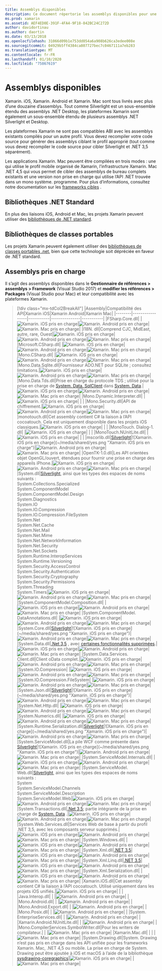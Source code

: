 ```yaml
---
title: Assemblys disponibles
description: Ce document répertorie les assemblys disponibles pour une utilisation dans Xamarin. iOS, Xamarin. Android et Xamarin. Mac. Elle contient également des liens vers la documentation sur les bibliothèques de .NET Standard et les bibliothèques de classes portables.
ms.prod: xamarin
ms.assetid: AEF4ED0E-391F-4FA4-9F18-842BC24C272D
author: davidortinau
ms.author: daortin
ms.date: 03/13/2018
ms.openlocfilehash: 31066d09b1e753dd054a6a908b626ca3edee008e
ms.sourcegitcommit: 04929b5ff4384ca807727bec7c0467111a7eb283
ms.translationtype: MT
ms.contentlocale: fr-FR
ms.lasthandoff: 01/10/2020
ms.locfileid: "75867619"
---
```

# <a name="available-assemblies"></a>Assemblys disponibles

Xamarin. iOS, Xamarin. Android et Xamarin. Mac sont tous livrés avec plus d’une douzaine d’assemblys. Tout comme Silverlight est un sous-ensemble étendu des assemblys .NET Desktop, les plateformes Xamarin sont également un sous-ensemble étendu de plusieurs assemblys .NET Silverlight et Desktop.

Les plateformes Xamarin ne sont pas compatibles ABI avec les assemblys existants compilés pour un autre profil. Vous devez recompiler votre code source pour générer des assemblys ciblant le profil approprié (tout comme vous devez recompiler le code source pour cibler Silverlight et .NET 3,5 séparément).

Les applications Xamarin. Mac peuvent être compilées en trois modes : une qui utilise le profil mobile organisé de Xamarin, l’infrastructure Xamarin. Mac .NET 4,5 qui vous permet de cibler des assemblys de bureau complets existants et une version non prise en charge qui utilise l’API .NET trouvée dans un mono système. programme. Pour plus d’informations, consultez notre documentation sur les [frameworks cibles](~/mac/platform/target-framework.md) .

## <a name="net-standard-libraries"></a>Bibliothèques .NET Standard

En plus des liaisons iOS, Android et Mac, les projets Xamarin peuvent utiliser des [bibliothèques de .NET standard](~/cross-platform/app-fundamentals/net-standard.md).

## <a name="portable-class-libraries"></a>Bibliothèques de classes portables

Les projets Xamarin peuvent également utiliser des [bibliothèques de classes portables .net](~/cross-platform/app-fundamentals/pcl.md), bien que cette technologie soit dépréciée en faveur de .NET standard.

## <a name="supported-assemblies"></a>Assemblys pris en charge

Il s’agit des assemblys disponibles dans le **Gestionnaire de références > assemblys > Framework** (Visual Studio 2017) et **modifier les références > Packages** (Visual Studio pour Mac) et leur compatibilité avec les plateformes Xamarin.

> [!div class="mx-tdCol2BreakAll"]
> |Assembly|Compatibilité des API|Xamarin iOS|Xamarin Android|Xamarin Mac|
> |--------|-----------------|-----------|---------------|-----------|
> |FSharp.Core.dll| |![Xamarin. iOS pris en charge](~/media/shared/yes.png "Xamarin. iOS pris en charge")|![Xamarin. Android pris en charge](~/media/shared/yes.png "Xamarin. Android pris en charge")|![Xamarin. Mac pris en charge](~/media/shared/yes.png "Xamarin. Mac pris en charge")|
> |l18N. dll|Comprend CJC, MidEast, autre, rare, Ouest|![Xamarin. iOS pris en charge](~/media/shared/yes.png "Xamarin. iOS pris en charge")|![Xamarin. Android pris en charge](~/media/shared/yes.png "Xamarin. Android pris en charge")|![Xamarin. Mac pris en charge](~/media/shared/yes.png "Xamarin. Mac pris en charge")|
> |Microsoft.CSharp.dll| |![Xamarin. iOS pris en charge](~/media/shared/yes.png "Xamarin. iOS pris en charge")|![Xamarin. Android pris en charge](~/media/shared/yes.png "Xamarin. Android pris en charge")|![Xamarin. Mac pris en charge](~/media/shared/yes.png "Xamarin. Mac pris en charge")|
> |Mono.CSharp.dll| |![Xamarin. iOS pris en charge](~/media/shared/yes.png "Xamarin. iOS pris en charge")|![Xamarin. Android pris en charge](~/media/shared/yes.png "Xamarin. Android pris en charge")|![Xamarin. Mac pris en charge](~/media/shared/yes.png "Xamarin. Mac pris en charge")|
> |Mono.Data.Sqlite.dll|Fournisseur ADO.NET pour SQLite ; consultez limitations.|![Xamarin. iOS pris en charge](~/media/shared/yes.png "Xamarin. iOS pris en charge")|![Xamarin. Android pris en charge](~/media/shared/yes.png "Xamarin. Android pris en charge")|![Xamarin. Mac pris en charge](~/media/shared/yes.png "Xamarin. Mac pris en charge")|
> |Mono.Data.Tds.dll|Prise en charge du protocole TDS ; utilisé pour la prise en charge de [System. Data. SqlClient](xref:System.Data.SqlClient) dans [System. Data](xref:System.Data).|![Xamarin. iOS pris en charge](~/media/shared/yes.png "Xamarin. iOS pris en charge")|![Xamarin. Android pris en charge](~/media/shared/yes.png "Xamarin. Android pris en charge")|![Xamarin. Mac pris en charge](~/media/shared/yes.png "Xamarin. Mac pris en charge")|
> |Mono.Dynamic.&#8203;Interpreter.dll| |![Xamarin. iOS pris en charge](~/media/shared/yes.png "Xamarin. iOS pris en charge")| | |
> |Mono.Security.dll|API de chiffrement.|![Xamarin. iOS pris en charge](~/media/shared/yes.png "Xamarin. iOS pris en charge")|![Xamarin. Android pris en charge](~/media/shared/yes.png "Xamarin. Android pris en charge")|![Xamarin. Mac pris en charge](~/media/shared/yes.png "Xamarin. Mac pris en charge")|
> |monotouch.dll|Cet assembly contient C# la liaison à l’API cocoatouch. Cela est uniquement disponible dans les projets iOS classiques.|![Xamarin. iOS pris en charge](~/media/shared/yes.png "Xamarin. iOS pris en charge")| | |
> |MonoTouch. &#8203;Dialog-1. dll| |![Xamarin. iOS pris en charge](~/media/shared/yes.png "Xamarin. iOS pris en charge")| | |
> |MonoTouch.&#8203;NUnitLite.dll| |![Xamarin. iOS pris en charge](~/media/shared/yes.png "Xamarin. iOS pris en charge")| | |
> |mscorlib.dll|[Silverlight](https://msdn.microsoft.com/library/cc838194(VS.95).aspx)|![Xamarin. iOS pris en charge](~/media/shared/yes.png "Xamarin. iOS pris en charge")|![Xamarin. Android pris en charge](~/media/shared/yes.png "Xamarin. Android pris en charge")|![Xamarin. Mac pris en charge](~/media/shared/yes.png "Xamarin. Mac pris en charge")|
> |OpenTK-1.0.dll|Les API orientées objet OpenGL/ouvert, étendues pour fournir une prise en charge des appareils iPhone.|![Xamarin. iOS pris en charge](~/media/shared/yes.png "Xamarin. iOS pris en charge")|![Xamarin. Android pris en charge](~/media/shared/yes.png "Xamarin. Android pris en charge")|![Xamarin. Mac pris en charge](~/media/shared/yes.png "Xamarin. Mac pris en charge")|
> |System.dll|[Silverlight](https://msdn.microsoft.com/library/cc838194(VS.95).aspx), ainsi que les types des espaces de noms suivants :<br />System.Collections.Specialized<br />System.&#8203;ComponentModel<br />System.ComponentModel.Design<br />System.Diagnostics<br />System.IO<br />System.IO.Compression<br />System.IO.Compression.FileSystem<br />System.Net<br />System.Net.Cache<br />System.Net.Mail<br />System.Net.Mime<br />System.Net.&#8203;NetworkInformation<br />System.Net.Security<br />System.Net.Sockets<br />System.Runtime.&#8203;InteropServices<br />System.Runtime.Versioning<br />System.Security.&#8203;AccessControl<br />System.Security.Authentication<br />System.Security.&#8203;Cryptography<br />System.Security.Permissions<br />System.Threading<br />System.Timers|![Xamarin. iOS pris en charge](~/media/shared/yes.png "Xamarin. iOS pris en charge")|![Xamarin. Android pris en charge](~/media/shared/yes.png "Xamarin. Android pris en charge")|![Xamarin. Mac pris en charge](~/media/shared/yes.png "Xamarin. Mac pris en charge")|
> |System.&#8203;ComponentModel.&#8203;Composition.dll| |![Xamarin. iOS pris en charge](~/media/shared/yes.png "Xamarin. iOS pris en charge")|![Xamarin. Android pris en charge](~/media/shared/yes.png "Xamarin. Android pris en charge")|![Xamarin. Mac pris en charge](~/media/shared/yes.png "Xamarin. Mac pris en charge")|
> |System.&#8203;ComponentModel.&#8203;DataAnnotations.dll| |![Xamarin. iOS pris en charge](~/media/shared/yes.png "Xamarin. iOS pris en charge")|![Xamarin. Android pris en charge](~/media/shared/yes.png "Xamarin. Android pris en charge")|![Xamarin. Mac pris en charge](~/media/shared/yes.png "Xamarin. Mac pris en charge")|
> |System.Core.dll|[Silverlight](https://msdn.microsoft.com/library/cc838194(VS.95).aspx)|![Xamarin. iOS pris en charge](~/media/shared/yes.png "Xamarin. iOS pris en charge")|![Xamarin. Android pris en charge](~/media/shared/yes.png "Xamarin. Android pris en charge")|![Xamarin. Mac pris en charge](~/media/shared/yes.png "Xamarin. Mac pris en charge")|
> |System.Data.dll|[.Net 3,5](https://msdn.microsoft.com/library/ms229335.aspx) , avec [certaines fonctionnalités supprimées](~/ios/data-cloud/system.data.md).|![Xamarin. iOS pris en charge](~/media/shared/yes.png "Xamarin. iOS pris en charge")|![Xamarin. Android pris en charge](~/media/shared/yes.png "Xamarin. Android pris en charge")|![Xamarin. Mac pris en charge](~/media/shared/yes.png "Xamarin. Mac pris en charge")|
> |System.Data.&#8203;Services.&#8203;Client.dll|Client oData complet.|![Xamarin. iOS pris en charge](~/media/shared/yes.png "Xamarin. iOS pris en charge")|![Xamarin. Android pris en charge](~/media/shared/yes.png "Xamarin. Android pris en charge")|![Xamarin. Mac pris en charge](~/media/shared/yes.png "Xamarin. Mac pris en charge")|
> |System.IO.&#8203;Compression| |![Xamarin. iOS pris en charge](~/media/shared/yes.png "Xamarin. iOS pris en charge")|![Xamarin. Android pris en charge](~/media/shared/yes.png "Xamarin. Android pris en charge")|![Xamarin. Mac pris en charge](~/media/shared/yes.png "Xamarin. Mac pris en charge")|
> |System.IO.&#8203;Compression.&#8203;FileSystem| |![Xamarin. iOS pris en charge](~/media/shared/yes.png "Xamarin. iOS pris en charge")|![Xamarin. Android pris en charge](~/media/shared/yes.png "Xamarin. Android pris en charge")|![Xamarin. Mac pris en charge](~/media/shared/yes.png "Xamarin. Mac pris en charge")|
> |System.Json.dll|[Silverlight](https://msdn.microsoft.com/library/cc838194(VS.95).aspx)|![Xamarin. iOS pris en charge](~/media/shared/yes.png "Xamarin. iOS pris en charge")|![Xamarin. Android pris en charge](~/media/shared/yes.png "Xamarin. Android pris en charge")|![Xamarin. Mac pris en charge](~/media/shared/yes.png "Xamarin. Mac pris en charge")|
> |System.Net.&#8203;Http.dll| |![Xamarin. iOS pris en charge](~/media/shared/yes.png "Xamarin. iOS pris en charge")|![Xamarin. Android pris en charge](~/media/shared/yes.png "Xamarin. Android pris en charge")|![Xamarin. Mac pris en charge](~/media/shared/yes.png "Xamarin. Mac pris en charge")|
> |System.&#8203;Numerics.dll| |![Xamarin. iOS pris en charge](~/media/shared/yes.png "Xamarin. iOS pris en charge")|![Xamarin. Android pris en charge](~/media/shared/yes.png "Xamarin. Android pris en charge")|![Xamarin. Mac pris en charge](~/media/shared/yes.png "Xamarin. Mac pris en charge")|
> |System.Runtime.&#8203;Serialization.dll|[Silverlight](https://msdn.microsoft.com/library/cc838194(VS.95).aspx)|![Xamarin. iOS pris en charge](~/media/shared/yes.png "Xamarin. iOS pris en charge")|![Xamarin. Android pris en charge](~/media/shared/yes.png "Xamarin. Android pris en charge")|![Xamarin. Mac pris en charge](~/media/shared/yes.png "Xamarin. Mac pris en charge")|
> |System.&#8203;ServiceModel.dll|La pile WCF comme présente dans [Silverlight](https://msdn.microsoft.com/library/cc838194(VS.95).aspx)|![Xamarin. iOS pris en charge](~/media/shared/yes.png "Xamarin. iOS pris en charge")|![Xamarin. Android pris en charge](~/media/shared/yes.png "Xamarin. Android pris en charge")|![Xamarin. Mac pris en charge](~/media/shared/yes.png "Xamarin. Mac pris en charge")|
> |System.&#8203;ServiceModel.&#8203;Internals.dll| |![Xamarin. iOS pris en charge](~/media/shared/yes.png "Xamarin. iOS pris en charge")|![Xamarin. Android pris en charge](~/media/shared/yes.png "Xamarin. Android pris en charge")|![Xamarin. Mac pris en charge](~/media/shared/yes.png "Xamarin. Mac pris en charge")|
> |System.&#8203;ServiceModel.&#8203;Web.dll|[Silverlight](https://msdn.microsoft.com/library/cc838194(VS.95).aspx), ainsi que les types des espaces de noms suivants : <br />System<br />System.ServiceModel.Channels<br />System.ServiceModel.Description<br />System.ServiceModel.Web|![Xamarin. iOS pris en charge](~/media/shared/yes.png "Xamarin. iOS pris en charge")|![Xamarin. Android pris en charge](~/media/shared/yes.png "Xamarin. Android pris en charge")|![Xamarin. Mac pris en charge](~/media/shared/yes.png "Xamarin. Mac pris en charge")|
> |System.&#8203;Transactions.dll|[.Net 3,5](https://msdn.microsoft.com/library/ms229335.aspx); partie intégrante de la prise en charge de [System. Data](~/ios/data-cloud/system.data.md) .|![Xamarin. iOS pris en charge](~/media/shared/yes.png "Xamarin. iOS pris en charge")|![Xamarin. Android pris en charge](~/media/shared/yes.png "Xamarin. Android pris en charge")|![Xamarin. Mac pris en charge](~/media/shared/yes.png "Xamarin. Mac pris en charge")|
> |System.Web.&#8203;Services.dll|Services Web de base à partir du profil .NET 3,5, avec les composants serveur supprimés.|![Xamarin. iOS pris en charge](~/media/shared/yes.png "Xamarin. iOS pris en charge")|![Xamarin. Android pris en charge](~/media/shared/yes.png "Xamarin. Android pris en charge")|![Xamarin. Mac pris en charge](~/media/shared/yes.png "Xamarin. Mac pris en charge")|
> |System.&#8203;Windows.dll| |![Xamarin. iOS pris en charge](~/media/shared/yes.png "Xamarin. iOS pris en charge")|![Xamarin. Android pris en charge](~/media/shared/yes.png "Xamarin. Android pris en charge")|![Xamarin. Mac pris en charge](~/media/shared/yes.png "Xamarin. Mac pris en charge")|
> |System.&#8203;Xml.dll|[.NET 3.5](https://msdn.microsoft.com/library/ms229335.aspx)|![Xamarin. iOS pris en charge](~/media/shared/yes.png "Xamarin. iOS pris en charge")|![Xamarin. Android pris en charge](~/media/shared/yes.png "Xamarin. Android pris en charge")|![Xamarin. Mac pris en charge](~/media/shared/yes.png "Xamarin. Mac pris en charge")|
> |System.Xml.&#8203;Linq.dll|[.NET 3.5](https://msdn.microsoft.com/library/ms229335.aspx)|![Xamarin. iOS pris en charge](~/media/shared/yes.png "Xamarin. iOS pris en charge")|![Xamarin. Android pris en charge](~/media/shared/yes.png "Xamarin. Android pris en charge")|![Xamarin. Mac pris en charge](~/media/shared/yes.png "Xamarin. Mac pris en charge")|
> |System.Xml.Serialization.dll| |![Xamarin. iOS pris en charge](~/media/shared/yes.png "Xamarin. iOS pris en charge")|![Xamarin. Android pris en charge](~/media/shared/yes.png "Xamarin. Android pris en charge")|![Xamarin. Mac pris en charge](~/media/shared/yes.png "Xamarin. Mac pris en charge")|
> |Xamarin.iOS.dll|Cet assembly contient C# la liaison à l’API cocoatouch. Utilisé uniquement dans les projets iOS unifiés.|![Xamarin. iOS pris en charge](~/media/shared/yes.png "Xamarin. iOS pris en charge")| | |
> |Java.Interop.dll| | |![Xamarin. Android pris en charge](~/media/shared/yes.png "Xamarin. Android pris en charge")| |
> |Mono.Android.dll| | |![Xamarin. Android pris en charge](~/media/shared/yes.png "Xamarin. Android pris en charge")| |
> |Mono.Android.&#8203;Export.dll| | |![Xamarin. Android pris en charge](~/media/shared/yes.png "Xamarin. Android pris en charge")| |
> |Mono.Posix.dll| | |![Xamarin. Android pris en charge](~/media/shared/yes.png "Xamarin. Android pris en charge")| |
> |System.&#8203;EnterpriseServices.dll| | |![Xamarin. Android pris en charge](~/media/shared/yes.png "Xamarin. Android pris en charge")| |
> |Xamarin.Android.&#8203;NUnitLite.dll| | |![Xamarin. Android pris en charge](~/media/shared/yes.png "Xamarin. Android pris en charge")| |
> |Mono.CompilerServices.&#8203;SymbolWriter.dll|Pour les writers de compilateur.| | |![Xamarin. Mac pris en charge](~/media/shared/yes.png "Xamarin. Mac pris en charge")|
> |Xamarin.Mac.dll| | | |![Xamarin. Mac pris en charge](~/media/shared/yes.png "Xamarin. Mac pris en charge")|
> |System.&#8203;Drawing.dll|System. Drawing n’est pas pris en charge dans les API unifiée pour les frameworks Xamarin. Mac, .NET 4,5 ou mobile. La prise en charge de System. Drawing peut être ajoutée à iOS et macOS à l’aide de la bibliothèque [sysdrawing-coregraphics](https://github.com/mono/sysdrawing-coregraphics)|![Xamarin. iOS pris en charge](~/media/shared/yes.png "Xamarin. iOS pris en charge")| |![Xamarin. Mac pris en charge](~/media/shared/yes.png "Xamarin. Mac pris en charge")|